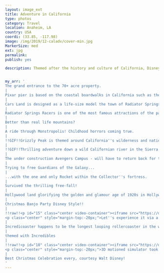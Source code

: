 ```yaml
---
layout: image_ext
title: Adventure in California
type: photos
category: Travel
location: Anaheim, LA
country: USA
coordi: (33.85, -117.98)
image: /img/2019/12-caladv/cover-min.jpg
MarkerSize: med
ext: jpg
permalink:
publish: yes

description: Themed after the history and culture of California, Disney''s California Adventure Park  celebrates ''adventure of the state'' through various Disney characters. Guess you just come here and you have seen the best of California at one place?


my_arr: '
The grand entrance to the 70+ acre property.
|
Pixar pier is based on the coastal boardwalks in California such as the Santa Monica Pier which I visited just 3 days after this. Also notice the "Bollywood" dance for the festive season ;)
|
Cars Land is designed as a life-size model the town of Radiator Springs from the Cars films
|
Radiator Springs Racers is one of the most famous attractions of the park with scenic drive through the mountains.
|
Better than real life mountains?
|
A ride through Monstropolis! Childhood horrors coming true.
|
!!GIF!!Grizzly Peak is themed around California''s wilderness and national parks like Yosemite and Redwood.
|
!!GIF!!Thrilling adventure down a wild Californian river in the Sierra Nevada mountains
|
The under construction Avengers Campus - will have to return back for this? Love you 3000.
|
Trying to free Guardians of the Galaxy...
|
...with the one and only Rocket within the Collector''s fortress.
|
Survived the thrilling free-fall!
|
Hollywood land glorifying the golden and glamour age of 1920s in Hollywood.
|
Christmas Banjo Party Disney Style!!
|
!!raw!!<p id="15" class="center video-container"><iframe src="https://drive.google.com/file/d/14ssmV4srL6Yw9sGFUZTCrjsCgwhb8JtA/preview" width="640" height="480"></iframe>
<p class="center" style="margin-top:-20px;">Let''s experience it via a video</p></p>
|
Incredicoaster happens to be the longest looping rollercoaster in the world!
|
themed with Incredibles
|
!!raw!!<p id="18" class="center video-container"><iframe src="https://drive.google.com/file/d/1WcrDNDYiLTiJnhZOKfod5rFTBGo-pehw/preview" width="640" height="480"></iframe>
<p class="center" style="margin-top:-20px;">3D motioned simulator took ys through a flight around the world''s most iconic landmarks like eiffel tower, great wall of china, Taj Mahal. The most realistic simulator experience everrrrrr!</p></p>
|
Best Christmas Celebration every, courtesy Walt Disney!
'
---
```

<!-- http://compressjpeg.com -->
<!-- http://compressimage.toolur.com/ 1024, 400-->
<!-- https://ezgif.com/optimize/ remove second and then lossy 50 -->
<!-- video: https://support.google.com/blogger/thread/1950766?hl=en -->

